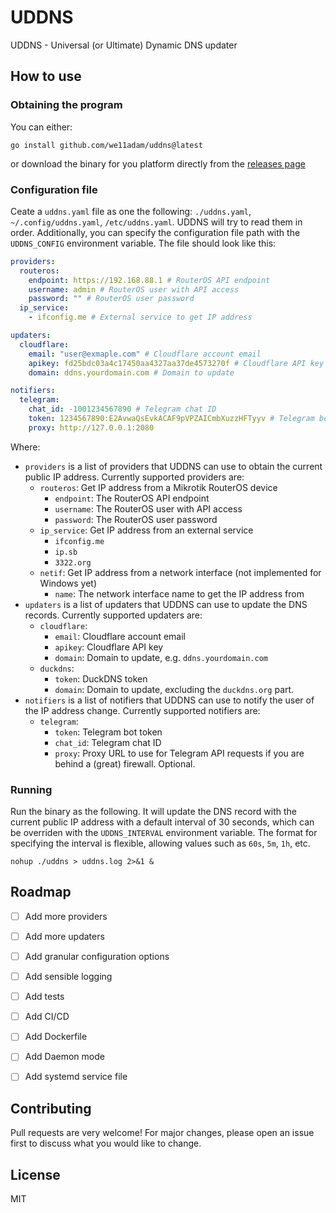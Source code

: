 # UDDNS
UDDNS - Universal (or Ultimate) Dynamic DNS updater

## How to use
### Obtaining the program
You can either:

`go install github.com/we11adam/uddns@latest`

or download the binary for you platform directly from the [releases page](https://github.com/we11adam.com/uddns/releases/)


### Configuration file
Ceate a `uddns.yaml` file as one the following: `./uddns.yaml`, `~/.config/uddns.yaml`, 
`/etc/uddns.yaml`. UDDNS will try to read them in order. Additionally, you can specify the configuration file path with the `UDDNS_CONFIG` environment variable.
The file should look like this:

```yaml
providers:
  routeros:
    endpoint: https://192.168.88.1 # RouterOS API endpoint
    username: admin # RouterOS user with API access
    password: "" # RouterOS user password
  ip_service:
    - ifconfig.me # External service to get IP address

updaters:
  cloudflare:
    email: "user@exmaple.com" # Cloudflare account email
    apikey: fd25bdc03a4c17450aa4327aa37de4573270f # Cloudflare API key
    domain: ddns.yourdomain.com # Domain to update

notifiers:
  telegram:
    chat_id: -1001234567890 # Telegram chat ID
    token: 1234567890:E2AvwaQsEvkACAF9pVPZAICmbXuzzHFTyyv # Telegram bot token
    proxy: http://127.0.0.1:2080
```

Where:
- `providers` is a list of providers that UDDNS can use to obtain the current public IP address. Currently supported providers are:
  - `routeros`: Get IP address from a Mikrotik RouterOS device
    - `endpoint`: The RouterOS API endpoint
    - `username`: The RouterOS user with API access
    - `password`: The RouterOS user password
  - `ip_service`: Get IP address from an external service
    - `ifconfig.me`
    - `ip.sb`
    - `3322.org`
  - `netif`: Get IP address from a network interface (not implemented for Windows yet)
    - `name`: The network interface name to get the IP address from
- `updaters` is a list of updaters that UDDNS can use to update the DNS records. Currently supported updaters are:
  - `cloudflare`:
    - `email`: Cloudflare account email
    - `apikey`: Cloudflare API key
    - `domain`: Domain to update, e.g. `ddns.yourdomain.com`
  - `duckdns`:
    - `token`: DuckDNS token
    - `domain`: Domain to update, excluding the `duckdns.org` part.
- `notifiers` is a list of notifiers that UDDNS can use to notify the user of the IP address change. Currently supported notifiers are:
  - `telegram`:
    - `token`: Telegram bot token
    - `chat_id`: Telegram chat ID
    - `proxy`: Proxy URL to use for Telegram API requests if you are behind a (great) firewall. Optional.

### Running
Run the binary as the following. It will update the DNS record with the current public IP address with a default interval of 30 seconds, which can be overriden with the `UDDNS_INTERVAL` environment variable. The format for specifying the interval is flexible, allowing values such as `60s`, `5m`, `1h`, etc.
```shell
nohup ./uddns > uddns.log 2>&1 &
```


## Roadmap
- [ ] Add more providers
- [ ] Add more updaters
- [ ] Add granular configuration options
- [ ] Add sensible logging
- [ ] Add tests
- [ ] Add CI/CD
- [ ] Add Dockerfile
- [ ] Add Daemon mode
- [ ] Add systemd service file



## Contributing
Pull requests are very welcome! For major changes, please open an issue first to discuss what you would like to change.

## License
MIT


